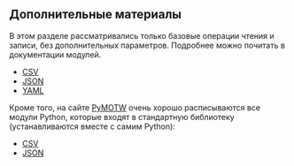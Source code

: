 ## Дополнительные материалы

В этом разделе рассматривались только базовые операции чтения и записи, без дополнительных параметров.
Подробнее можно почитать в документации модулей.
* [CSV](https://docs.python.org/3/library/csv.html)
* [JSON](https://docs.python.org/3/library/json.html)
* [YAML](http://pyyaml.org/wiki/PyYAMLDocumentation)

Кроме того, на сайте [PyMOTW](https://pymotw.com/3/index.html) очень хорошо расписываются все модули Python, которые входят в стандартную библиотеку (устанавливаются вместе с самим Python):
* [CSV](https://pymotw.com/3/csv/index.html)
* [JSON](https://pymotw.com/3/json/index.html)


